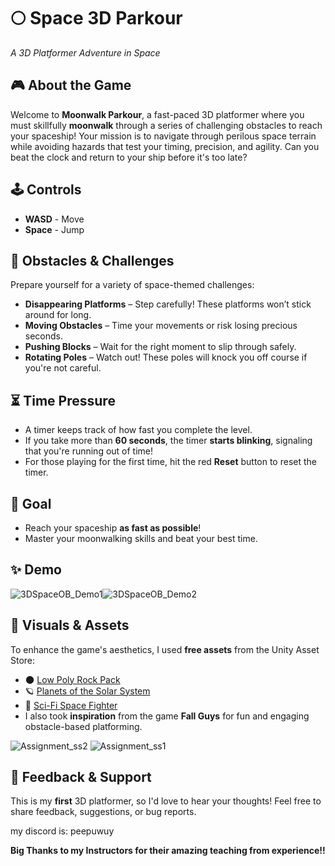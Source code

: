 # 🌕 **Space 3D Parkour** 
_A 3D Platformer Adventure in Space_  

## 🎮 **About the Game**  
Welcome to **Moonwalk Parkour**, a fast-paced 3D platformer where you must skillfully **moonwalk** through a series of challenging obstacles to reach your spaceship! Your mission is to navigate through perilous space terrain while avoiding hazards that test your timing, precision, and agility. Can you beat the clock and return to your ship before it's too late?  

## 🕹️ **Controls**  
- **WASD** - Move  
- **Space** - Jump  

## 🚧 **Obstacles & Challenges**  
Prepare yourself for a variety of space-themed challenges:  
- **Disappearing Platforms** – Step carefully! These platforms won’t stick around for long.  
- **Moving Obstacles** – Time your movements or risk losing precious seconds.  
- **Pushing Blocks** – Wait for the right moment to slip through safely.  
- **Rotating Poles** – Watch out! These poles will knock you off course if you're not careful.  

## ⏳ **Time Pressure**  
- A timer keeps track of how fast you complete the level.  
- If you take more than **60 seconds**, the timer **starts blinking**, signaling that you're running out of time!  
- For those playing for the first time, hit the red **Reset** button to reset the timer.


## 🚀 **Goal**  
- Reach your spaceship **as fast as possible**!  
- Master your moonwalking skills and beat your best time.


## ✨ **Demo**  
![3DSpaceOB_Demo1](https://github.com/user-attachments/assets/ff7feb30-1dc0-4c0d-b52c-c4fce7a1f0a0)![3DSpaceOB_Demo2](https://github.com/user-attachments/assets/875b8df7-c686-4de2-bc12-343e410510d1)


## 🎨 **Visuals & Assets**  
To enhance the game's aesthetics, I used **free assets** from the Unity Asset Store:  
- 🌑 [Low Poly Rock Pack](https://assetstore.unity.com/packages/3d/environments/low-poly-rock-pack-57874)  
- 🪐 [Planets of the Solar System](https://assetstore.unity.com/packages/3d/environments/planets-of-the-solar-system-3d-90219)  
- 🚀 [Sci-Fi Space Fighter](https://assetstore.unity.com/packages/3d/vehicles/space/sci-fi-space-fighter-pbr-288705)
- I also took **inspiration** from the game **Fall Guys** for fun and engaging obstacle-based platforming.

![Assignment_ss2](https://github.com/user-attachments/assets/ff3c58cb-87cf-44a6-9122-be05fc6a16d0) ![Assignment_ss1](https://github.com/user-attachments/assets/a46a6cff-058f-467f-b025-a10790c0e9ce)




## 📢 **Feedback & Support**  
This is my **first** 3D platformer, so I'd love to hear your thoughts! Feel free to share feedback, suggestions, or bug reports. 

my discord is: peepuwuy

**Big Thanks to my Instructors for their amazing teaching from experience!!**
